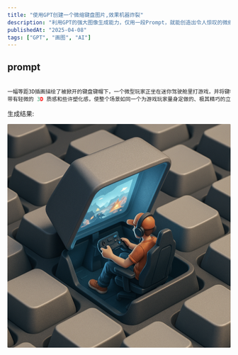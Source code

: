 ```yaml
---
title: "使用GPT创建一个微缩键盘图片,效果机器炸裂"
description: "利用GPT的强大图像生成能力，仅用一段Prompt，就能创造出令人惊叹的微缩键盘世界。看微型玩家在键帽下的秘密基地里沉浸游戏，感受来自AI的视觉冲击！"
publishedAt: "2025-04-08"
tags: ["GPT", "画图", "AI"]
---
```



## prompt 

```js

一幅等距3D插画描绘了被掀开的键盘键帽下，一个微型玩家正坐在迷你驾驶舱里打游戏，并将键帽内侧当作发光的屏幕。
带有轻微的 3D 质感和些许塑化感，使整个场景如同一个为游戏玩家量身定做的、极其精巧的立体模型。

```

生成结果:

![](https://raw.githubusercontent.com/macong0420/Image/main/20250408174253060.png)